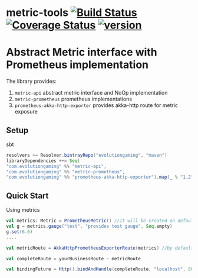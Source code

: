# metric-tools [![Build Status](https://travis-ci.org/evolution-gaming/metric-tools.svg)](https://travis-ci.org/evolution-gaming/metric-tools) [![Coverage Status](https://coveralls.io/repos/evolution-gaming/metric-tools/badge.svg)](https://coveralls.io/r/evolution-gaming/metric-tools) [ ![version](https://api.bintray.com/packages/evolutiongaming/maven/metric-tools/images/download.svg) ](https://bintray.com/evolutiongaming/maven/metric-tools/_latestVersion)

# Abstract Metric interface with Prometheus implementation

The library provides:

1. `metric-api` abstract metric interface and NoOp implementation
1. `metric-prometheus` prometheus implementations
1. `prometheus-akka-http-exporter` provides akka-http route for metric exposure

## Setup

sbt
```scala
resolvers += Resolver.bintrayRepo("evolutiongaming", "maven")
libraryDependencies ++= Seq(
"com.evolutiongaming" %% "metric-api",
"com.evolutiongaming" %% "metric-prometheus",
"com.evolutiongaming" %% "prometheus-akka-http-exporter").map(_ % "1.2")
```

## Quick Start

Using metrics

```scala
val metrics: Metric = PrometheusMetric() //it will be created on default metric registry and will register all jvm collectors 
val g = metrics.gauge("test", "provides test gauge", Seq.empty)
g.set(6.6)
....

val metricRoute = AkkaHttpPrometheusExporterRoute(metrics) //by default metrics are exposed on /metrics, but can be overriden by passing Configuration

val completeRoute = yourBusinessRoute ~ metricRoute

val bindingFuture = Http().bindAndHandle(completeRoute, "localhost", 8080)
```